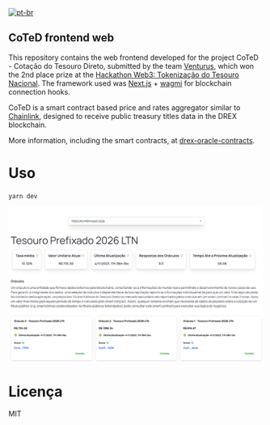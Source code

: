 [![pt-br](https://img.shields.io/badge/lang-pt--br-green.svg)](https://github.com/izcoser/drex-oracle-frontend/blob/main/README.pt-br.md)

## CoTeD frontend web


This repository contains the web frontend developed for the project CoTeD - Cotação do Tesouro Direto, submitted by the team [Venturus](https://github.com/venturusbr), which won the 2nd place prize at the [Hackathon Web3: Tokenização do Tesouro Nacional](https://web.archive.org/web/20231102034756/https://inova.serpro.gov.br/hackathon-web3-stn/).
The framework used was [Next.js](https://nextjs.org) + [wagmi](https://wagmi.sh) for blockchain connection hooks.

CoTeD is a smart contract based price and rates aggregator similar to [Chainlink](https://chain.link), designed to receive public treasury titles data in the DREX blockchain.

More information, including the smart contracts, at [drex-oracle-contracts](https://github.com/izcoser/drex-oracle-contracts).

# Uso

`yarn dev`

![Screenshot](images/image.png)

# Licença

MIT
